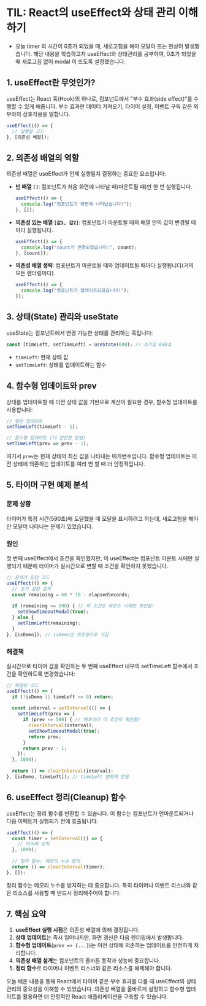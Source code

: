 # TIL: React의 useEffect와 상태 관리 이해하기

- 오늘 timer 의 시간이 0초가 되었을 때, 새로고침을 해야 모달이 뜨는 현상이 발생했습니다. 해당 내용을 학습하고자 useEffect와 상태관리를 공부하여, 0초가 되었을 때 새로고침 없이 modal 이 뜨도록 설정했습니다.

## 1. useEffect란 무엇인가?

useEffect는 React 훅(Hook)의 하나로, 컴포넌트에서 "부수 효과(side effect)"를 수행할 수 있게 해줍니다. 부수 효과란 데이터 가져오기, 타이머 설정, 이벤트 구독 같은 외부와의 상호작용을 말합니다.

```jsx
useEffect(() => {
  // 실행할 코드
}, [의존성 배열]);
```

## 2. 의존성 배열의 역할

의존성 배열은 useEffect가 언제 실행될지 결정하는 중요한 요소입니다:

- **빈 배열 `[]`**: 컴포넌트가 처음 화면에 나타날 때(마운트될 때)만 한 번 실행됩니다.
  ```jsx
  useEffect(() => {
    console.log("컴포넌트가 화면에 나타났습니다!");
  }, []);
  ```

- **의존성 있는 배열 `[값1, 값2]`**: 컴포넌트가 마운트될 때와 배열 안의 값이 변경될 때마다 실행됩니다.
  ```jsx
  useEffect(() => {
    console.log("count가 변경되었습니다:", count);
  }, [count]);
  ```

- **의존성 배열 생략**: 컴포넌트가 마운트될 때와 업데이트될 때마다 실행됩니다(거의 모든 렌더링마다).
  ```jsx
  useEffect(() => {
    console.log("컴포넌트가 업데이트되었습니다!");
  });
  ```

## 3. 상태(State) 관리와 useState

useState는 컴포넌트에서 변경 가능한 상태를 관리하는 훅입니다:

```jsx
const [timeLeft, setTimeLeft] = useState(600); // 초기값 600초
```

- `timeLeft`: 현재 상태 값
- `setTimeLeft`: 상태를 업데이트하는 함수

## 4. 함수형 업데이트와 prev

상태를 업데이트할 때 이전 상태 값을 기반으로 계산이 필요한 경우, 함수형 업데이트를 사용합니다:

```jsx
// 일반 업데이트
setTimeLeft(timeLeft - 1);

// 함수형 업데이트 (더 안전한 방법)
setTimeLeft(prev => prev - 1);
```

여기서 `prev`는 현재 상태의 최신 값을 나타내는 매개변수입니다. 함수형 업데이트는 이전 상태에 의존하는 업데이트를 여러 번 할 때 더 안정적입니다.

## 5. 타이머 구현 예제 분석

### 문제 상황
타이머가 특정 시간(590초)에 도달했을 때 모달을 표시하려고 하는데, 새로고침을 해야만 모달이 나타나는 문제가 있었습니다.

### 원인
첫 번째 useEffect에서 조건을 확인했지만, 이 useEffect는 컴포넌트 마운트 시에만 실행되기 때문에 타이머가 실시간으로 변할 때 조건을 확인하지 못했습니다.

```jsx
// 문제가 있던 코드
useEffect(() => {
  // 초기 설정 로직
  const remaining = 60 * 10 - elapsedSeconds;
  
  if (remaining <= 590) { // 이 조건은 마운트 시에만 확인됨!
    setShowTimeoutModal(true);
  } else {
    setTimeLeft(remaining);
  }
}, [isDemo]); // isDemo만 의존성으로 가짐
```

### 해결책
실시간으로 타이머 값을 확인하는 두 번째 useEffect 내부의 setTimeLeft 함수에서 조건을 확인하도록 변경했습니다:

```jsx
// 해결된 코드
useEffect(() => {
  if (!isDemo || timeLeft <= 0) return;
  
  const interval = setInterval(() => {
    setTimeLeft(prev => {
      if (prev <= 590) { // 매초마다 이 조건이 확인됨!
        clearInterval(interval);
        setShowTimeoutModal(true);
        return prev;
      }
      return prev - 1;
    });
  }, 1000);
  
  return () => clearInterval(interval);
}, [isDemo, timeLeft]); // timeLeft 변화에 반응
```

## 6. useEffect 정리(Cleanup) 함수

useEffect는 정리 함수를 반환할 수 있습니다. 이 함수는 컴포넌트가 언마운트되거나 다음 이펙트가 실행되기 전에 호출됩니다:

```jsx
useEffect(() => {
  const timer = setInterval(() => {
    // 타이머 로직
  }, 1000);
  
  // 정리 함수: 메모리 누수 방지
  return () => clearInterval(timer);
}, []);
```

정리 함수는 메모리 누수를 방지하는 데 중요합니다. 특히 타이머나 이벤트 리스너와 같은 리소스를 사용할 때 반드시 정리해주어야 합니다.

## 7. 핵심 요약

1. **useEffect 실행 시점**은 의존성 배열에 의해 결정됩니다.
2. **상태 업데이트**는 즉시 일어나지만, 화면 갱신은 다음 렌더링에서 발생합니다.
3. **함수형 업데이트**(`prev => {...}`)는 이전 상태에 의존하는 업데이트를 안전하게 처리합니다.
4. **의존성 배열 설계**는 컴포넌트의 올바른 동작과 성능에 중요합니다.
5. **정리 함수**로 타이머나 이벤트 리스너와 같은 리소스를 해제해야 합니다.

오늘 배운 내용을 통해 React에서 타이머 같은 부수 효과를 다룰 때 useEffect와 상태 관리의 중요성을 이해할 수 있었습니다. 의존성 배열을 올바르게 설정하고 함수형 업데이트를 활용하면 더 안정적인 React 애플리케이션을 구축할 수 있습니다.
